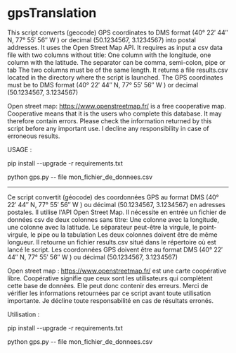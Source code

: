 # gpsTranslation
This script converts (geocode) GPS coordinates to DMS format (40° 22′ 44″ N, 77° 55′ 56″ W
) or decimal (50.1234567, 3.1234567) into postal addresses.
It uses the Open Street Map API.
It requires as input a csv data file with two columns without title:
   One column with the longitude, one column with the latitude.
   The separator can be comma, semi-colon, pipe or tab
   The two columns must be of the same length.
It returns a file results.csv located in the directory where the script is launched.
The GPS coordinates must be to DMS format (40° 22′ 44″ N, 77° 55′ 56″ W
) or decimal (50.1234567, 3.1234567)

Open street map: https://www.openstreetmap.fr/ is a free cooperative map.
Cooperative means that it is the users who complete this database. It may therefore contain errors.
Please check the information returned by this script before any important use.
I decline any responsibility in case of erroneous results.

USAGE :

pip install --upgrade -r requirements.txt

python gps.py -- file mon_fichier_de_donnees.csv

------------------------------------------------------------------------------------------------------


Ce script convertit (géocode) des coordonnées GPS au format DMS (40° 22′ 44″ N, 77° 55′ 56″ W
) ou décimal (50.1234567, 3.1234567) en adresses postales.
Il utilise l'API Open Street Map.
Il nécessite en entrée un fichier de données csv de deux colonnes sans titre:
   Une colonne avec la longitude, une colonne avec la latitude.
   Le séparateur peut-être la virgule, le point-virgule, le pipe ou la tabulation
   Les deux colonnes doivent être de même longueur.
Il retourne un fichier results.csv situé dans le répertoire où est lancé le script.
Les coordonnées GPS doivent être au format DMS (40° 22′ 44″ N, 77° 55′ 56″ W
) ou décimal (50.1234567, 3.1234567)


Open street map : https://www.openstreetmap.fr/ est une carte coopérative libre.
Coopérative signifie que ceux sont les utilisateurs qui complètent cette base de données. Elle peut donc contenir des erreurs.
Merci de vérifier les informations retournées par ce script avant toute utilisation importante.
Je décline toute responsabilité en cas de résultats erronés.

Utilisation :

pip install --upgrade -r requirements.txt

python gps.py -- file mon_fichier_de_donnees.csv
